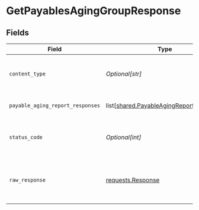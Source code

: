 # GetPayablesAgingGroupResponse


## Fields

| Field                                                                                            | Type                                                                                             | Required                                                                                         | Description                                                                                      |
| ------------------------------------------------------------------------------------------------ | ------------------------------------------------------------------------------------------------ | ------------------------------------------------------------------------------------------------ | ------------------------------------------------------------------------------------------------ |
| `content_type`                                                                                   | *Optional[str]*                                                                                  | :heavy_check_mark:                                                                               | HTTP response content type for this operation                                                    |
| `payable_aging_report_responses`                                                                 | list[[shared.PayableAgingReportResponse](undefined/models/shared/payableagingreportresponse.md)] | :heavy_minus_sign:                                                                               | Payables list grouped by age                                                                     |
| `status_code`                                                                                    | *Optional[int]*                                                                                  | :heavy_check_mark:                                                                               | HTTP response status code for this operation                                                     |
| `raw_response`                                                                                   | [requests.Response](https://requests.readthedocs.io/en/latest/api/#requests.Response)            | :heavy_minus_sign:                                                                               | Raw HTTP response; suitable for custom response parsing                                          |